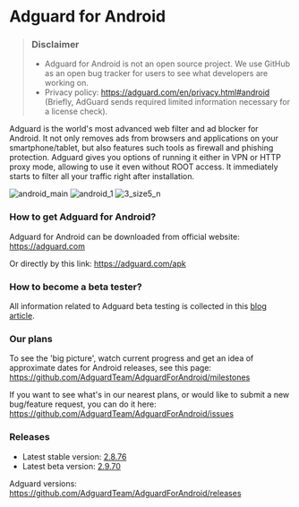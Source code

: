 # Adguard for Android
> ### Disclaimer
> * Adguard for Android is not an open source project. We use GitHub as an open bug tracker for users to see what developers are working on.
> * Privacy policy: https://adguard.com/en/privacy.html#android (Briefly, AdGuard sends required limited information necessary for a license check).

Adguard is the world's most advanced web filter and ad blocker for Android. It not only removes ads from browsers and applications on your smartphone/tablet, but also features such tools as firewall and phishing protection. Adguard gives you options of running it either in VPN or HTTP proxy mode, allowing to use it even without ROOT access. It immediately starts to filter all your traffic right after installation. 

![android_main](https://cloud.githubusercontent.com/assets/8577533/9547459/5138cc40-4da3-11e5-8697-91e3f7490986.jpg)
![android_1](https://cloud.githubusercontent.com/assets/8577533/9547396/dac9fe08-4da2-11e5-94bd-39853c73a009.jpg)
![3_size5_n](https://cloud.githubusercontent.com/assets/5947035/9525990/881678de-4cef-11e5-8dc9-0b84f4d85fc7.png)


### How to get Adguard for Android?  
Adguard for Android can be downloaded from official website:
https://adguard.com

Or directly by this link: 
https://adguard.com/apk 

### How to become a beta tester?

All information related to Adguard beta testing is collected in this [blog article](https://blog.adguard.com/en/adguard-beta-test/).

### Our plans

To see the 'big picture', watch current progress and get an idea of approximate dates for Android releases, see this page: https://github.com/AdguardTeam/AdguardForAndroid/milestones

If you want to see what's in our nearest plans, or would like to submit a new bug/feature request, you can do it here: https://github.com/AdguardTeam/AdguardForAndroid/issues

### Releases

* Latest stable version: [2.8.76](https://github.com/AdguardTeam/AdguardForAndroid/releases/tag/v2.8.76)
* Latest beta version: [2.9.70](https://github.com/AdguardTeam/AdguardForAndroid/releases/tag/v2.9.64-rc)

Adguard versions: https://github.com/AdguardTeam/AdguardForAndroid/releases
